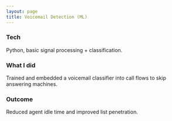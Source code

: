 ```yaml
---
layout: page
title: Voicemail Detection (ML)
---
```


### Tech
Python, basic signal processing + classification.

### What I did
Trained and embedded a voicemail classifier into call flows to skip answering machines.

### Outcome
Reduced agent idle time and improved list penetration.
